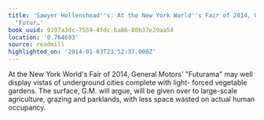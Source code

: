 ```yaml
---
title: 'Sawyer Hollenshead''s: At the New York World''s Fair of 2014, General Motors''
  "Futur…'
book_uuid: 9197a3dc-7559-4fdc-ba86-80b37e29aa54
location: '0.764693'
source: readmill
highlighted_on: '2014-01-03T23:52:37.000Z'
---
```


At the New York World's Fair of 2014, General Motors' "Futurama" may well display vistas of underground cities complete with light- forced vegetable gardens. The surface, G.M. will argue, will be given over to large-scale agriculture, grazing and parklands, with less space wasted on actual human occupancy.